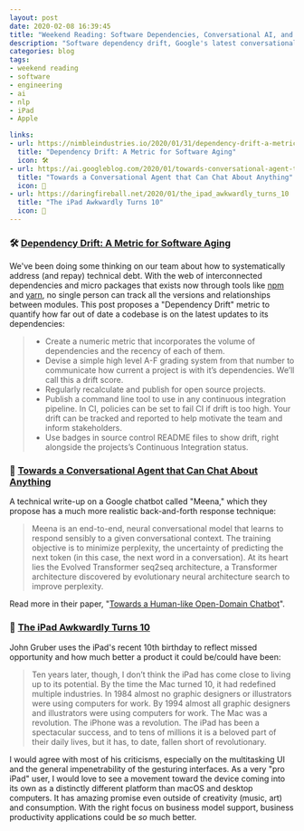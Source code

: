 ```yaml
---
layout: post
date: 2020-02-08 16:39:45
title: "Weekend Reading: Software Dependencies, Conversational AI, and the iPad at 10"
description: "Software dependency drift, Google's latest conversational AI, and the iPad at age 10."
categories: blog
tags:
- weekend reading
- software
- engineering
- ai
- nlp
- iPad
- Apple

links:
- url: https://nimbleindustries.io/2020/01/31/dependency-drift-a-metric-for-software-aging/
  title: "Dependency Drift: A Metric for Software Aging"
  icon: 🛠
- url: https://ai.googleblog.com/2020/01/towards-conversational-agent-that-can.html
  title: "Towards a Conversational Agent that Can Chat About Anything"
  icon: 💬
- url: https://daringfireball.net/2020/01/the_ipad_awkwardly_turns_10
  title: "The iPad Awkwardly Turns 10"
  icon: 📱
---
```


### 🛠 [Dependency Drift: A Metric for Software Aging](https://nimbleindustries.io/2020/01/31/dependency-drift-a-metric-for-software-aging/ "Dependency Drift: A Metric for Software Aging")

We've been doing some thinking on our team about how to systematically address (and repay) technical debt. With the web of interconnected dependencies and micro packages that exists now through tools like [npm](https://www.npmjs.com/ "npm") and [yarn](https://yarnpkg.com/ "yarn"), no single person can track all the versions and relationships between modules. This post proposes a "Dependency Drift" metric to quantify how far out of date a codebase is on the latest updates to its dependencies:

> * Create a numeric metric that incorporates the volume of dependencies and the recency of each of them.
> * Devise a simple high level A-F grading system from that number to communicate how current a project is with it’s dependencies.  We’ll call this a drift score.
> * Regularly recalculate and publish for open source projects.
> * Publish a command line tool to use in any continuous integration pipeline. In CI, policies can be set to fail CI if drift is too high. Your drift can be tracked and reported to help motivate the team and inform stakeholders.
> * Use badges in source control README files to show drift, right alongside the projects’s Continuous Integration status.

### 💬 [Towards a Conversational Agent that Can Chat About Anything](https://ai.googleblog.com/2020/01/towards-conversational-agent-that-can.html "Towards a Conversational Agent that Can Chat About Anything")

A technical write-up on a Google chatbot called "Meena," which they propose has a much more realistic back-and-forth response technique:

> Meena is an end-to-end, neural conversational model that learns to respond sensibly to a given conversational context. The training objective is to minimize perplexity, the uncertainty of predicting the next token (in this case, the next word in a conversation). At its heart lies the Evolved Transformer seq2seq architecture, a Transformer architecture discovered by evolutionary neural architecture search to improve perplexity.

Read more in their paper, "[Towards a Human-like Open-Domain Chatbot](https://arxiv.org/abs/2001.09977 "Towards a Human-like Open-Domain Chatbot")".

### 📱 [The iPad Awkwardly Turns 10](https://daringfireball.net/2020/01/the_ipad_awkwardly_turns_10 "The iPad Awkwardly Turns 10")

John Gruber uses the iPad's recent 10th birthday to reflect missed opportunity and how much better a product it could be/could have been:

> Ten years later, though, I don’t think the iPad has come close to living up to its potential. By the time the Mac turned 10, it had redefined multiple industries. In 1984 almost no graphic designers or illustrators were using computers for work. By 1994 almost all graphic designers and illustrators were using computers for work. The Mac was a revolution. The iPhone was a revolution. The iPad has been a spectacular success, and to tens of millions it is a beloved part of their daily lives, but it has, to date, fallen short of revolutionary.

I would agree with most of his criticisms, especially on the multitasking UI and the general impenetrability of the gesturing interfaces. As a very "pro iPad" user, I would love to see a movement toward the device coming into its own as a distinctly different platform than macOS and desktop computers. It has amazing promise even outside of creativity (music, art) and consumption. With the right focus on business model support, business productivity applications could be _so_ much better.
